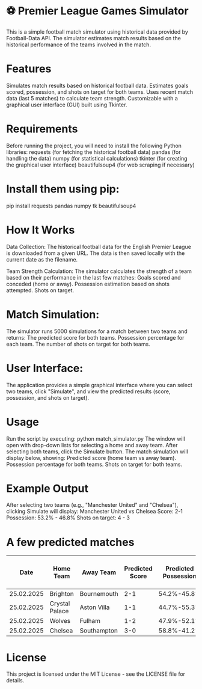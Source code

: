 # ⚽ Premier League Games Simulator
This is a simple football match simulator using historical data provided by Football-Data API. The simulator estimates match results based on the historical performance of the teams involved in the match.

# Features
Simulates match results based on historical football data.
Estimates goals scored, possession, and shots on target for both teams.
Uses recent match data (last 5 matches) to calculate team strength.
Customizable with a graphical user interface (GUI) built using Tkinter.

# Requirements
Before running the project, you will need to install the following Python libraries:
requests (for fetching the historical football data)
pandas (for handling the data)
numpy (for statistical calculations)
tkinter (for creating the graphical user interface)
beautifulsoup4 (for web scraping if necessary)

# Install them using pip:
pip install requests pandas numpy tk beautifulsoup4

# How It Works
Data Collection:
The historical football data for the English Premier League is downloaded from a given URL. The data is then saved locally with the current date as the filename.

Team Strength Calculation:
The simulator calculates the strength of a team based on their performance in the last few matches:
Goals scored and conceded (home or away).
Possession estimation based on shots attempted.
Shots on target.

# Match Simulation:
The simulator runs 5000 simulations for a match between two teams and returns:
The predicted score for both teams.
Possession percentage for each team.
The number of shots on target for both teams.

# User Interface:
The application provides a simple graphical interface where you can select two teams, click "Simulate", and view the predicted results (score, possession, and shots on target).

# Usage
Run the script by executing:
python match_simulator.py
The window will open with drop-down lists for selecting a home and away team.
After selecting both teams, click the Simulate button.
The match simulation will display below, showing:
Predicted score (home team vs away team).
Possession percentage for both teams.
Shots on target for both teams.

# Example Output
After selecting two teams (e.g., "Manchester United" and "Chelsea"), clicking Simulate will display:
Manchester United vs Chelsea
Score: 2-1
Possession: 53.2% - 46.8%
Shots on target: 4 - 3

# A few predicted matches
| Date       | Home Team     | Away Team    | Predicted Score | Predicted Possession | Predicted Shots on Target | Actual Score | Actual Possession | Actual Shots on Target |
|------------|---------------|--------------|-----------------|----------------------|---------------------------|--------------|--------------------|------------------------|
| 25.02.2025 | Brighton      | Bournemouth  | 2-1             | 54.2%-45.8%          | 5-7                       | 2-1          | 44%-56%            | 4-5                    |
| 25.02.2025 | Crystal Palace| Aston Villa  | 1-1             | 44.7%-55.3%          | 9-4                       | 4-1          | 36%-64%            | 6-2                    |
| 25.02.2025 | Wolves        | Fulham       | 1-2             | 47.9%-52.1%          | 5-6                       | 1-2          | 60%-40%            | 5-5                    |
| 25.02.2025 | Chelsea       | Southampton  | 3-0             | 58.8%-41.2%          | 11-4                      | 4-0          | 60%-40%            | 10-2                   |

# License
This project is licensed under the MIT License - see the LICENSE file for details.
